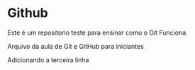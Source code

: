 # Github

Este é um repositorio teste para ensinar como o Git Funciona.

Arquivo da aula de Git e GitHub para iniciantes

Adicionando a terceira linha

